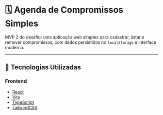 # 🗓️ Agenda de Compromissos Simples

MVP 2 do desafio: uma aplicação web simples para cadastrar, listar e remover compromissos, com dados persistidos no `localStorage` e interface moderna.

---

## 🚀 Tecnologias Utilizadas

### Frontend

- [React](https://reactjs.org/)
- [Vite](https://vitejs.dev/)
- [TypeScript](https://www.typescriptlang.org/)
- [TailwindCSS](https://tailwindcss.com/)
